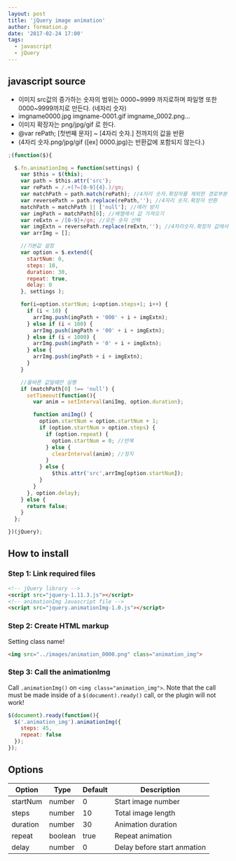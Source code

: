 ```yaml
---
layout: post
title: 'jQuery image animation'
author: formation.p
date: '2017-02-24 17:00'
tags:
  - javascript
  - jQuery
---
```


## javascript source

* 이미지 src값의 증가하는 숫자의 범위는 0000~9999 까지로하며 파일명 또한 0000~9999까지로 만든다. (네자리 숫자)
* imgname0000.jpg  imgname-0001.gif  imgname_0002.png...
* 이미지 확장자는 png/jpg/gif 로 한다.
* @var rePath; [첫번째 문자] ~ [4자리 숫자.] 전까지의 값을 반환
* (4자리 숫자.png/jpg/gif ([ex] 0000.jpg)는 반환값에 포함되지 않는다.)

```javascript
;(function($){

  $.fn.animationImg = function(settings) {
    var $this = $(this);
    var path = $this.attr('src');
    var rePath = /.+(?=[0-9]{4}.)/gm;
    var matchPath = path.match(rePath); //4자리 숫자.확장자를 제외한 경로부분 반환
    var reversePath = path.replace(rePath,''); //4자리 숫자.확장자 반환
    matchPath = matchPath || ['null']; //에러 방지
    var imgPath = matchPath[0]; //배열에서 값 가져오기
    var reExtn = /[0-9]+/gm; //모든 숫자 선택
    var imgExtn = reversePath.replace(reExtn,''); //4자리숫자.확장자 값에서 확장자만 반환
    var arrImg = [];

    //기본값 설정
    var option = $.extend({
      startNum: 0,
      steps: 10,
      duration: 30,
      repeat: true,
      delay: 0
    }, settings );

    for(i=option.startNum; i<option.steps+1; i++) {
      if (i < 10) {
        arrImg.push(imgPath + '000' + i + imgExtn);
      } else if (i < 100) {
        arrImg.push(imgPath + '00' + i + imgExtn);
      } else if (i < 1000) {
        arrImg.push(imgPath + '0' + i + imgExtn);
      } else {
        arrImg.push(imgPath + i + imgExtn);
      }
    }

    //올바른 값일때만 실행
    if (matchPath[0] !== 'null') {
      setTimeout(function(){
        var anim = setInterval(aniImg, option.duration);

        function aniImg() {
          option.startNum = option.startNum + 1;
          if (option.startNum > option.steps) {
            if (option.repeat) {
              option.startNum = 0; //반복
            } else {
              clearInterval(anim); //정지
            }
          } else {
              $this.attr('src',arrImg[option.startNum]);
          }
        }
      }, option.delay);
    } else {
      return false;
    }
  };

})(jQuery);
```
## How to install

### Step 1: Link required files

```html
<!-- jQuery library -->
<script src="jquery-1.11.3.js"></script>
<!-- animationImg Javascript file -->
<script src="jquery.animationImg-1.0.js"></script>
```

### Step 2: Create HTML markup

Setting class name!

```html
<img src="../images/animation_0000.png" class="animation_img">
```

### Step 3: Call the animationImg

Call `.animationImg()` on `<img class="animation_img">`. Note that the call must be made inside of a `$(document).ready()` call, or the plugin will not work!

```javascript
$(document).ready(function(){
  $('.animation_img').animationImg({
    steps: 45,
    repeat: false
  });
});
```

## Options

|Option   |Type     |Default|Description                  |
|---------|---------|-------|-----------------------------|
|startNum |number   |0      |Start image number           |
|steps    |number   |10     |Total image length           |
|duration |number   |30     |Animation duration           |
|repeat   |boolean  |true   |Repeat animation             |
|delay    |number   |0      |Delay before start anmation  |
